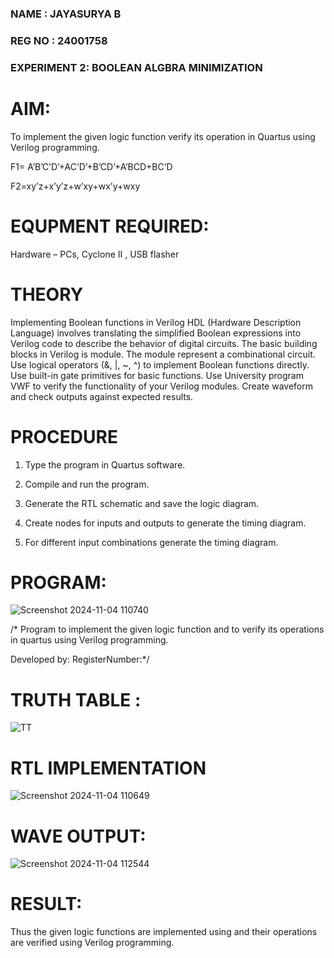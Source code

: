 ### NAME : JAYASURYA B
### REG NO : 24001758
### EXPERIMENT 2: BOOLEAN ALGBRA MINIMIZATION

# AIM:

To implement the given logic function verify its operation in Quartus using Verilog programming.

F1= A’B’C’D’+AC’D’+B’CD’+A’BCD+BC’D 

F2=xy’z+x’y’z+w’xy+wx’y+wxy

# EQUPMENT REQUIRED:

Hardware – PCs, Cyclone II , USB flasher


# THEORY
Implementing Boolean functions in Verilog HDL (Hardware Description Language) involves translating the simplified Boolean expressions into Verilog code to describe the behavior of digital circuits. The basic building blocks in Verilog is module. The module represent a combinational circuit. Use logical operators (&, |, ~, ^) to implement Boolean functions directly. Use built-in gate primitives for basic functions. Use University program VWF to verify the functionality of your Verilog modules. Create waveform and check outputs against expected results.


# PROCEDURE

1.	Type the program in Quartus software.

2.	Compile and run the program.

3.	Generate the RTL schematic and save the logic diagram.

4.	Create nodes for inputs and outputs to generate the timing diagram.

5.	For different input combinations generate the timing diagram.


# PROGRAM:

![Screenshot 2024-11-04 110740](https://github.com/user-attachments/assets/4ea7df3d-97cf-4935-93bb-7a3291cff419)

/* Program to implement the given logic function and to verify its operations in quartus using Verilog programming. 

Developed by: RegisterNumber:*/

# TRUTH TABLE :

![TT](https://github.com/user-attachments/assets/42998984-5bb3-495a-af90-14f8bdda9563)

# RTL IMPLEMENTATION  

![Screenshot 2024-11-04 110649](https://github.com/user-attachments/assets/f4f66f2f-10ec-4dd2-a1f2-ac238da49926)

# WAVE OUTPUT:

![Screenshot 2024-11-04 112544](https://github.com/user-attachments/assets/e90302e5-48d7-4eed-93df-e42f3692bd11)


# RESULT:

Thus the given logic functions are implemented using and their operations are verified using Verilog programming.

